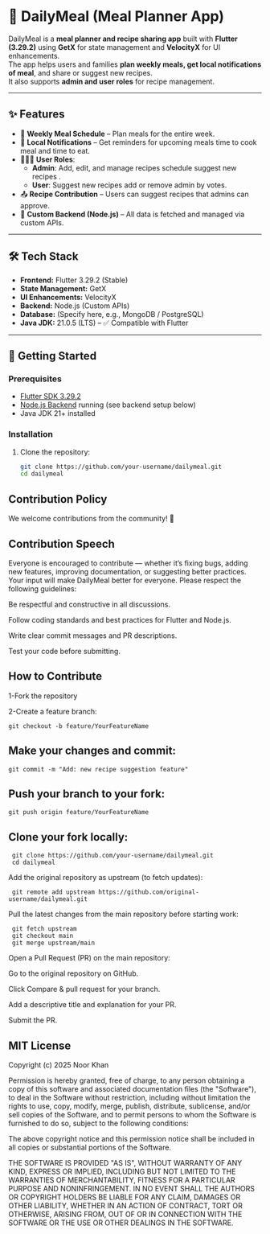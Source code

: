 # 🍴 DailyMeal (Meal Planner App)

DailyMeal is a **meal planner and recipe sharing app** built with **Flutter (3.29.2)** using **GetX** for state management and **VelocityX** for UI enhancements.  
The app helps users and families **plan weekly meals, get local notifications of meal**, and share or suggest new recipes.  
It also supports **admin and user roles** for recipe management.

---

## ✨ Features

- 📅 **Weekly Meal Schedule** – Plan meals for the entire week.  
- 🔔 **Local Notifications** – Get reminders for upcoming meals time to cook meal and time to eat.  
- 👨‍👩‍👧 **User Roles**:
  - **Admin**: Add, edit, and manage recipes schedule suggest new recipes .  
  - **User**: Suggest new recipes  add or remove admin by votes.  
- 📤 **Recipe Contribution** – Users can suggest recipes that admins can approve.  
- 🔗 **Custom Backend (Node.js)** – All data is fetched and managed via custom APIs.  

---

## 🛠️ Tech Stack

- **Frontend:** Flutter 3.29.2 (Stable)  
- **State Management:** GetX  
- **UI Enhancements:** VelocityX  
- **Backend:** Node.js (Custom APIs)  
- **Database:** (Specify here, e.g., MongoDB / PostgreSQL)  
- **Java JDK:** 21.0.5 (LTS) – ✅ Compatible with Flutter  

---

## 🚀 Getting Started

### Prerequisites
- [Flutter SDK 3.29.2](https://flutter.dev/docs/get-started/install)  
- [Node.js Backend](https://nodejs.org/) running (see backend setup below)  
- Java JDK 21+ installed  

### Installation
1. Clone the repository:
   ```bash
   git clone https://github.com/your-username/dailymeal.git
   cd dailymeal
## Contribution Policy

We welcome contributions from the community! 🎉

## Contribution Speech

Everyone is encouraged to contribute — whether it’s fixing bugs, adding new features, improving documentation, or suggesting better practices.
Your input will make DailyMeal better for everyone. Please respect the following guidelines:

Be respectful and constructive in all discussions.

Follow coding standards and best practices for Flutter and Node.js.

Write clear commit messages and PR descriptions.

Test your code before submitting.

## How to Contribute

1-Fork the repository


2-Create a feature branch:

    git checkout -b feature/YourFeatureName


## Make your changes and commit:

    git commit -m "Add: new recipe suggestion feature"


## Push your branch to your fork:

    git push origin feature/YourFeatureName

  ## Clone your fork locally:

     git clone https://github.com/your-username/dailymeal.git
     cd dailymeal


Add the original repository as upstream (to fetch updates):

     git remote add upstream https://github.com/original-username/dailymeal.git


Pull the latest changes from the main repository before starting work:

     git fetch upstream
     git checkout main
     git merge upstream/main

Open a Pull Request (PR) on the main repository:

Go to the original repository on GitHub.

Click Compare & pull request for your branch.

Add a descriptive title and explanation for your PR.

Submit the PR.
## MIT License

Copyright (c) 2025 Noor Khan

Permission is hereby granted, free of charge, to any person obtaining a copy
of this software and associated documentation files (the "Software"), to deal
in the Software without restriction, including without limitation the rights
to use, copy, modify, merge, publish, distribute, sublicense, and/or sell
copies of the Software, and to permit persons to whom the Software is
furnished to do so, subject to the following conditions:

The above copyright notice and this permission notice shall be included in all
copies or substantial portions of the Software.

THE SOFTWARE IS PROVIDED "AS IS", WITHOUT WARRANTY OF ANY KIND, EXPRESS OR
IMPLIED, INCLUDING BUT NOT LIMITED TO THE WARRANTIES OF MERCHANTABILITY,
FITNESS FOR A PARTICULAR PURPOSE AND NONINFRINGEMENT. IN NO EVENT SHALL THE
AUTHORS OR COPYRIGHT HOLDERS BE LIABLE FOR ANY CLAIM, DAMAGES OR OTHER
LIABILITY, WHETHER IN AN ACTION OF CONTRACT, TORT OR OTHERWISE, ARISING FROM,
OUT OF OR IN CONNECTION WITH THE SOFTWARE OR THE USE OR OTHER DEALINGS IN THE
SOFTWARE.

